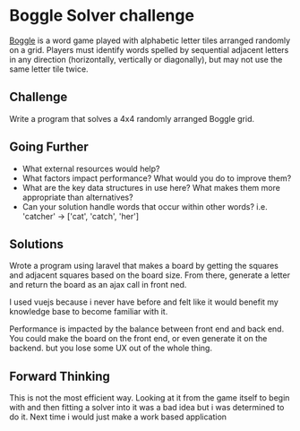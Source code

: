 # Boggle Solver challenge

[Boggle](http://en.wikipedia.org/wiki/Boggle) is a word game played with
alphabetic letter tiles arranged randomly on a grid. Players must identify
words spelled by sequential adjacent letters in any direction
(horizontally, vertically or diagonally), but may not use the same
letter tile twice.

## Challenge

Write a program that solves a 4x4 randomly arranged Boggle grid.

## Going Further

* What external resources would help?
* What factors impact performance? What would you do to improve them?
* What are the key data structures in use here? What makes them more
  appropriate than alternatives?
* Can your solution handle words that occur within other words? i.e.
  'catcher' -> ['cat', 'catch', 'her']

## Solutions

Wrote a program using laravel that makes a board by getting the squares and adjacent squares based on the board size.
From there, generate a letter and return the board as an ajax call in front ned.

I used vuejs because i never have before and felt like it would benefit my knowledge base to become familiar with it.

Performance is impacted by the balance between front end and back end. You could make the board on the front end, or even generate it on the backend. but you lose some UX out of the whole thing.



## Forward Thinking

This is not the most efficient way. Looking at it from the game itself to begin with and then fitting a solver into it was a bad idea but i was determined to do it.
Next time i would just make a work based application